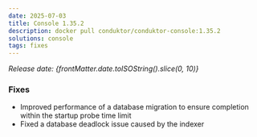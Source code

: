 ```yaml
---
date: 2025-07-03
title: Console 1.35.2
description: docker pull conduktor/conduktor-console:1.35.2
solutions: console
tags: fixes
---
```


_Release date: {frontMatter.date.toISOString().slice(0, 10)}_

### Fixes

- Improved performance of a database migration to ensure completion within the startup probe time limit
- Fixed a database deadlock issue caused by the indexer
